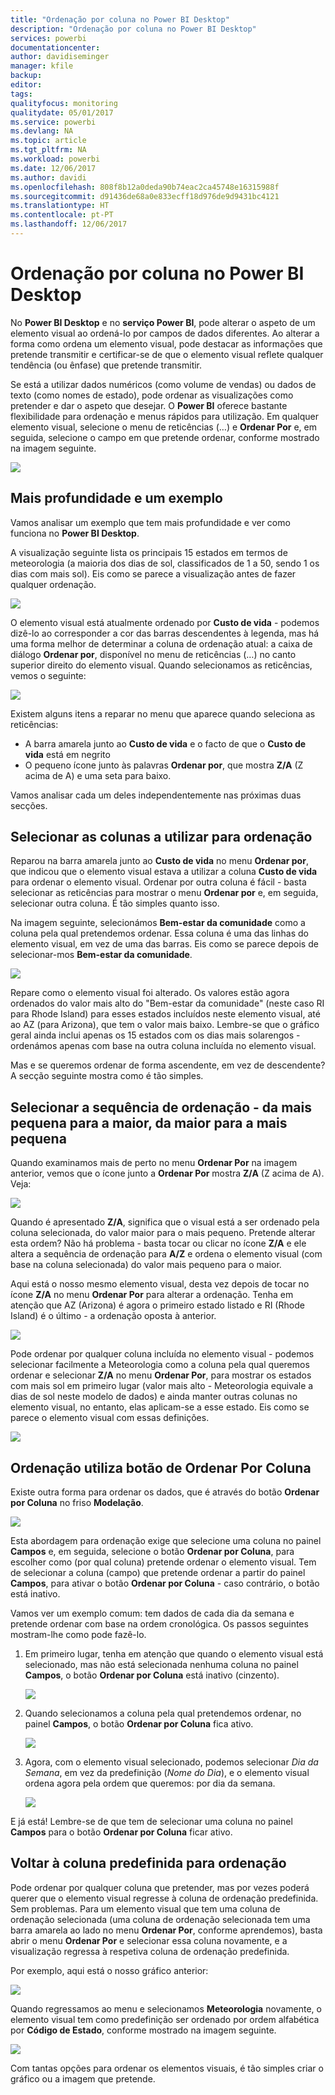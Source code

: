 ```yaml
---
title: "Ordenação por coluna no Power BI Desktop"
description: "Ordenação por coluna no Power BI Desktop"
services: powerbi
documentationcenter: 
author: davidiseminger
manager: kfile
backup: 
editor: 
tags: 
qualityfocus: monitoring
qualitydate: 05/01/2017
ms.service: powerbi
ms.devlang: NA
ms.topic: article
ms.tgt_pltfrm: NA
ms.workload: powerbi
ms.date: 12/06/2017
ms.author: davidi
ms.openlocfilehash: 808f8b12a0deda90b74eac2ca45748e16315988f
ms.sourcegitcommit: d91436de68a0e833ecff18d976de9d9431bc4121
ms.translationtype: HT
ms.contentlocale: pt-PT
ms.lasthandoff: 12/06/2017
---
```

# <a name="sort-by-column-in-power-bi-desktop"></a>Ordenação por coluna no Power BI Desktop
No **Power BI Desktop** e no **serviço Power BI**, pode alterar o aspeto de um elemento visual ao ordená-lo por campos de dados diferentes. Ao alterar a forma como ordena um elemento visual, pode destacar as informações que pretende transmitir e certificar-se de que o elemento visual reflete qualquer tendência (ou ênfase) que pretende transmitir.

Se está a utilizar dados numéricos (como volume de vendas) ou dados de texto (como nomes de estado), pode ordenar as visualizações como pretender e dar o aspeto que desejar.  O **Power BI** oferece bastante flexibilidade para ordenação e menus rápidos para utilização. Em qualquer elemento visual, selecione o menu de reticências (…) e **Ordenar Por** e, em seguida, selecione o campo em que pretende ordenar, conforme mostrado na imagem seguinte.

![](media/desktop-sort-by-column/sortbycolumn_2.png)

## <a name="more-depth-and-an-example"></a>Mais profundidade e um exemplo
Vamos analisar um exemplo que tem mais profundidade e ver como funciona no **Power BI Desktop**.

A visualização seguinte lista os principais 15 estados em termos de meteorologia (a maioria dos dias de sol, classificados de 1 a 50, sendo 1 os dias com mais sol). Eis como se parece a visualização antes de fazer qualquer ordenação.

![](media/desktop-sort-by-column/sortbycolumn_1.png)

O elemento visual está atualmente ordenado por **Custo de vida** - podemos dizê-lo ao corresponder a cor das barras descendentes à legenda, mas há uma forma melhor de determinar a coluna de ordenação atual: a caixa de diálogo **Ordenar por**, disponível no menu de reticências (…) no canto superior direito do elemento visual. Quando selecionamos as reticências, vemos o seguinte:

![](media/desktop-sort-by-column/sortbycolumn_2.png)

Existem alguns itens a reparar no menu que aparece quando seleciona as reticências:

* A barra amarela junto ao **Custo de vida** e o facto de que o **Custo de vida** está em negrito
* O pequeno ícone junto às palavras **Ordenar por**, que mostra **Z/A** (Z acima de A) e uma seta para baixo.

Vamos analisar cada um deles independentemente nas próximas duas secções.

## <a name="selecting-which-column-to-use-for-sorting"></a>Selecionar as colunas a utilizar para ordenação
Reparou na barra amarela junto ao **Custo de vida** no menu **Ordenar por**, que indicou que o elemento visual estava a utilizar a coluna **Custo de vida** para ordenar o elemento visual. Ordenar por outra coluna é fácil - basta selecionar as reticências para mostrar o menu **Ordenar por** e, em seguida, selecionar outra coluna. É tão simples quanto isso.

Na imagem seguinte, selecionámos **Bem-estar da comunidade** como a coluna pela qual pretendemos ordenar. Essa coluna é uma das linhas do elemento visual, em vez de uma das barras. Eis como se parece depois de selecionar-mos **Bem-estar da comunidade**.

![](media/desktop-sort-by-column/sortbycolumn_3.png)

Repare como o elemento visual foi alterado. Os valores estão agora ordenados do valor mais alto do "Bem-estar da comunidade" (neste caso RI para Rhode Island) para esses estados incluídos neste elemento visual, até ao AZ (para Arizona), que tem o valor mais baixo. Lembre-se que o gráfico geral ainda inclui apenas os 15 estados com os dias mais solarengos - ordenámos apenas com base na outra coluna incluída no elemento visual.

Mas e se queremos ordenar de forma ascendente, em vez de descendente? A secção seguinte mostra como é tão simples.

## <a name="selecting-the-sort-order---smallest-to-largest-largest-to-smallest"></a>Selecionar a sequência de ordenação - da mais pequena para a maior, da maior para a mais pequena
Quando examinamos mais de perto no menu **Ordenar Por** na imagem anterior, vemos que o ícone junto a **Ordenar Por** mostra **Z/A** (Z acima de A). Veja:

![](media/desktop-sort-by-column/sortbycolumn_4.png)

Quando é apresentado **Z/A**, significa que o visual está a ser ordenado pela coluna selecionada, do valor maior para o mais pequeno. Pretende alterar esta ordem? Não há problema - basta tocar ou clicar no ícone **Z/A** e ele altera a sequência de ordenação para **A/Z** e ordena o elemento visual (com base na coluna selecionada) do valor mais pequeno para o maior.

Aqui está o nosso mesmo elemento visual, desta vez depois de tocar no ícone **Z/A** no menu **Ordenar Por** para alterar a ordenação. Tenha em atenção que AZ (Arizona) é agora o primeiro estado listado e RI (Rhode Island) é o último - a ordenação oposta à anterior.

![](media/desktop-sort-by-column/sortbycolumn_5.png)

Pode ordenar por qualquer coluna incluída no elemento visual - podemos selecionar facilmente a Meteorologia como a coluna pela qual queremos ordenar e selecionar **Z/A** no menu **Ordenar Por**, para mostrar os estados com mais sol em primeiro lugar (valor mais alto - Meteorologia equivale a dias de sol neste modelo de dados) e ainda manter outras colunas no elemento visual, no entanto, elas aplicam-se a esse estado. Eis como se parece o elemento visual com essas definições.

![](media/desktop-sort-by-column/sortbycolumn_6.png)

## <a name="sort-using-the-sort-by-column-button"></a>Ordenação utiliza botão de Ordenar Por Coluna
Existe outra forma para ordenar os dados, que é através do botão **Ordenar por Coluna** no friso **Modelação**.

![](media/desktop-sort-by-column/sortbycolumn_8.png)

Esta abordagem para ordenação exige que selecione uma coluna no painel **Campos** e, em seguida, selecione o botão **Ordenar por Coluna**, para escolher como (por qual coluna) pretende ordenar o elemento visual. Tem de selecionar a coluna (campo) que pretende ordenar a partir do painel **Campos**, para ativar o botão **Ordenar por Coluna** - caso contrário, o botão está inativo.

Vamos ver um exemplo comum: tem dados de cada dia da semana e pretende ordenar com base na ordem cronológica. Os passos seguintes mostram-lhe como pode fazê-lo.

1. Em primeiro lugar, tenha em atenção que quando o elemento visual está selecionado, mas não está selecionada nenhuma coluna no painel **Campos**, o botão **Ordenar por Coluna** está inativo (cinzento).
   
   ![](media/desktop-sort-by-column/sortbycolumn_9a.png)
2. Quando selecionamos a coluna pela qual pretendemos ordenar, no painel **Campos**, o botão **Ordenar por Coluna** fica ativo.
   
   ![](media/desktop-sort-by-column/sortbycolumn_10.png)
3. Agora, com o elemento visual selecionado, podemos selecionar *Dia da Semana*, em vez da predefinição (*Nome do Dia*), e o elemento visual ordena agora pela ordem que queremos: por dia da semana.
   
   ![](media/desktop-sort-by-column/sortbycolumn_11.png)

E já está! Lembre-se de que tem de selecionar uma coluna no painel **Campos** para o botão **Ordenar por Coluna** ficar ativo.

## <a name="getting-back-to-default-column-for-sorting"></a>Voltar à coluna predefinida para ordenação
Pode ordenar por qualquer coluna que pretender, mas por vezes poderá querer que o elemento visual regresse à coluna de ordenação predefinida. Sem problemas. Para um elemento visual que tem uma coluna de ordenação selecionada (uma coluna de ordenação selecionada tem uma barra amarela ao lado no menu **Ordenar Por**, conforme aprendemos), basta abrir o menu **Ordenar Por** e selecionar essa coluna novamente, e a visualização regressa à respetiva coluna de ordenação predefinida.

Por exemplo, aqui está o nosso gráfico anterior:

![](media/desktop-sort-by-column/sortbycolumn_6.png)

Quando regressamos ao menu e selecionamos **Meteorologia** novamente, o elemento visual tem como predefinição ser ordenado por ordem alfabética por **Código de Estado**, conforme mostrado na imagem seguinte.

![](media/desktop-sort-by-column/sortbycolumn_7.png)

Com tantas opções para ordenar os elementos visuais, é tão simples criar o gráfico ou a imagem que pretende.

